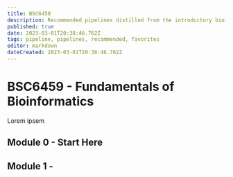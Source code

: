 ```yaml
---
title: BSC6459
description: Recommended pipelines distilled from the introductory bioinformatics course, BSC6459.
published: true
date: 2023-03-01T20:38:46.762Z
tags: pipeline, pipelines, recommended, favorites
editor: markdown
dateCreated: 2023-03-01T20:38:46.762Z
---
```


# BSC6459 - Fundamentals of Bioinformatics
Lorem ipsem
## Module 0 - Start Here

## Module 1 - 